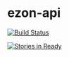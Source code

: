 # ezon-api

[![Build Status](https://travis-ci.org/ziemerz/ezon-api.svg?branch=master)](https://travis-ci.org/ziemerz/ezon-api)

[![Stories in Ready](https://badge.waffle.io/ziemerz/ezon-api.png?label=ready&title=Ready)](http://waffle.io/ziemerz/ezon-api)
